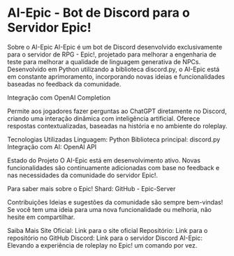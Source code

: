 # AI-Epic - Bot de Discord para o Servidor Epic!
Sobre o AI-Epic
AI-Epic é um bot de Discord desenvolvido exclusivamente para o servidor de RPG - Epic!, projetado para melhorar a engenharia de teste para melhorar a qualidade de linguagem generativa de NPCs. Desenvolvido em Python utilizando a biblioteca discord.py, o AI-Epic está em constante aprimoramento, incorporando novas ideias e funcionalidades baseadas no feedback da comunidade.

Integração com OpenAI Completion

Permite aos jogadores fazer perguntas ao ChatGPT diretamente no Discord, criando uma interação dinâmica com inteligência artificial.
Oferece respostas contextualizadas, baseadas na história e no ambiente do roleplay.

Tecnologias Utilizadas
Linguagem: Python
Biblioteca principal: discord.py
Integração com AI: OpenAI API

Estado do Projeto
O AI-Epic está em desenvolvimento ativo. Novas funcionalidades são continuamente adicionadas com base no feedback e nas necessidades da comunidade do servidor Epic!.

Para saber mais sobre o Epic! Shard: GitHub - Epic-Server

Contribuições
Ideias e sugestões da comunidade são sempre bem-vindas! Se você tem uma ideia para uma nova funcionalidade ou melhoria, não hesite em compartilhar.

Saiba Mais
Site Oficial: Link para o site oficial
Repositório: Link para o repositório no GitHub
Discord: Link para o servidor Discord
AI-Epic: Elevando a experiência de roleplay no Epic! um comando por vez.
